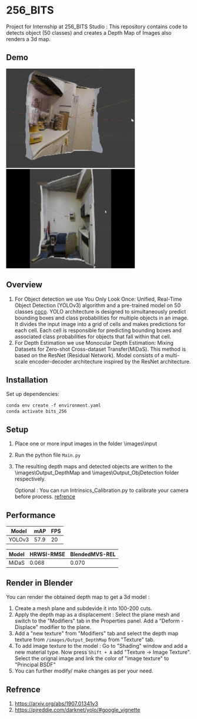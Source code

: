 # 256_BITS
Project for Internship at 256_BITS Studio : This repository contains code to detects object (50 classes) and creates a Depth Map of Images also renders a 3d map.

## Demo

<img src="Demo/demo_1.gif" width="350" height="270">
<img src="Demo/demo_2 (1).gif" width="350" height="270">

## Overview
1. For Object detection we use You Only Look Once: Unified, Real-Time Object Detection (YOLOv3) algorithm and a pre-trained model on 50 classes [coco](https://github.com/dev484p/256_BITS/blob/main/Obj_detection/coco.names). YOLO architecture is designed to simultaneously predict bounding boxes and class probabilities for multiple objects in an image. It divides the input image into a grid of cells and makes predictions for each cell. Each cell is responsible for predicting bounding boxes and associated class probabilities for objects that fall within that cell.
2. For Depth Estimation we use Monocular Depth Estimation: Mixing Datasets for Zero-shot Cross-dataset Transfer(MiDaS). This method is based on the ResNet (Residual Network). Model consists of a multi-scale encoder-decoder architecture inspired by the ResNet architecture.

## Installation
Set up dependencies:
```
conda env create -f environment.yaml
conda activate bits_256
```
## Setup
1. Place one or more input images in the folder \images\input
2. Run the python file `Main.py`
3. The resulting depth maps and detected objects are written to the \images\Output_DepthMap and  \images\Output_ObjDetection folder respectively.

   Optional :
   You can run Intrinsics_Calibration.py to calibrate your camera before process. [refrence](https://docs.opencv.org/4.x/dc/dbb/tutorial_py_calibration.html)
## Performance
| Model | mAP | FPS |
|-------|-----|-----|
| YOLOv3| 57.9| 20  |

| Model | HRWSI-RMSE |BlendedMVS-REL|
|-------|------------|--------------|
| MiDaS |   0.068    |     0.070    |

## Render in Blender
You can render the obtained depth map to get a 3d model :
1. Create a mesh plane and subdevide it into 100-200 cuts.
2. Apply the depth map as a displacement : Select the plane mesh and switch to the "Modifiers" tab in the Properties panel. Add a "Deform - Displace" modifier to the plane.
3. Add a "new texture" from "Modifiers" tab and select the depth map texture from `/images/Output_DepthMap` from "Texture" tab.
4. To add image texture to the model : Go to "Shading" window and add a new material type. Now press `Shift + A` add "Texture -> Image Texture". Select the orignal image and link the color of "image texture" to "Principal BSDF"
5. You can further modify/ make changes as per your need.
## Refrence
1. https://arxiv.org/abs/1907.01341v3
2. https://pjreddie.com/darknet/yolo/#google_vignette
